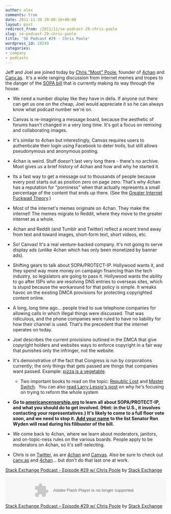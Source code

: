 ```yaml
---
author: alex
comments: true
date: 2011-11-30 20:00:16+00:00
layout: post
redirect_from: /2011/11/se-podcast-29-chris-poole
slug: se-podcast-29-chris-poole
title: 'SE Podcast #29 - Chris Poole'
wordpress_id: 10249
categories:
- company
- podcasts
---
```


Jeff and Joel are joined today by [Chris "Moot" Poole](http://www.twitter.com/moot), founder of [4chan](http://en.wikipedia.org/wiki/4chan) and [Canv.as](http://www.canv.as).  It's a wide ranging discussion from internet memes and tropes to the danger of the [SOPA bill](http://www.americancensorship.org) that is currently making its way through the house.



	
  * We need a number display like they have in delis. If anyone out there can get us one on the cheap, Joel would appreciate it so he can always know what podcast number we're on.

	
  * Canvas is re-imagining a message board, because the aesthetic of forums hasn't changed in a very long time. It's got a focus on remixing and collaborating images.

	
  * It's similar to 4chan but interestingly, Canvas requires users to authenticate their login using Facebook to deter trolls, but still allows pseudonymous and anonymous posting.

	
  * 4chan is weird. Stuff doesn't last very long there - there's no archive. Moot gives us a brief history of 4chan and how and why he started it.

	
  * Its a fast way to get a message out to thousands of people because every post starts out as position zero on page zero. That's why 4chan has a reputation for "porniness" when that actually represents a small percentage of the content that ends up there. (See the [Greater Internet Fuckwad Theory](http://www.penny-arcade.com/comic/2004/03/19).)

	
  * Most of the internet's memes originate on 4chan. They make the internet! The memes migrate to Reddit, where they move to the greater internet as a whole.

	
  * 4chan and Reddit (and Tumblr and Twitter) reflect a recent trend away from text and toward images, short-form text, short videos, etc.

	
  * So! Canvas! It's a real venture-backed company. It's not going to serve display ads (unlike 4chan which has only been monetized by banner ads).

	
  * Shifting gears to talk about SOPA/PROTECT-IP. Hollywood wants it, and they spend way more money on campaign financing than the tech industry, so legislators are going to pass it. Hollywood wants the ability to go after ISPs who are resolving DNS entries to overseas sites, which is stupid because the workaround for that policy is simple. It wreaks havoc on the existing DMCA provisions for protecting copyrighted content online.

	
  * A long, long time ago... people tried to sue telephone companies for allowing calls in which illegal things were discussed. That was ridiculous, and the phone companies were ruled to have no liability for how their channel is used. That's the precedent that the internet operates on today.

	
  * Joel describes the current provisions outlined in the DMCA that give copyright holders and websites ways to enforce copyright in a fair way that punishes only the infringer, not the website.

	
  * It's demonstrative of the fact that Congress is run by corporations currently; the only things that gets passed are things that companies want passed. Example: [pizza is a vegetable](http://knowyourmeme.com/memes/pizza-is-a-vegetable).


	
    * Two important books to read on the topic: [Republic Lost](http://www.amazon.com/Republic-Lost-Money-Corrupts-Congress/dp/0446576433?tag=stackoverfl08-20) and [Master Switch](http://www.amazon.com/dp/0307390993/?tag=stackoverfl08-20).  You can also [read Larry Lessig's post](http://lessig.tumblr.com/post/13119510676/me-mia-on-the-sopa-soap-opera) on why he's focusing on trying to reform the whole system


	
  * **Go to [americancensorship.org](http://americancensorship.org/) to learn all about SOPA/PROTECT-IP, and what you should do to get involved. (Hint: in the U.S., it involves contacting your representatives.) It's likely to come to a full floor vote soon, and we need to stop it. [Add your name](http://stopcensorship.org/) to the list Senator Ron Wyden will read during his filibuster of the bill.**

	
  * We come back to 4chan, where we learn about moderators, janitors, and on-topic-ness rules on the various boards. People apply to be moderators on 4chan, so it's self-selecting.

	
  * Chris is on [Twitter](http://twitter.com/moot), as are [4chan](http://twitter.com/4chan) and [Canvas](http://twitter.com/canv_as). Also be sure to check out [canv.as](http://canv.as/) and [4chan](http://4chan.org/)... but don't do that last one at work.




[Stack Exchange Podcast - Episode #29 w/ Chris Poole](http://soundcloud.com/stack-exchange/stack-exchange-podcast-29) by [Stack Exchange](http://soundcloud.com/stack-exchange)

<p><object width="100%" height="81" classid="clsid:d27cdb6e-ae6d-11cf-96b8-444553540000" codebase="http://download.macromedia.com/pub/shockwave/cabs/flash/swflash.cab#version=6,0,40,0"><param name="allowscriptaccess" value="always" /><param name="src" value="https://player.soundcloud.com/player.swf?url=http%3A%2F%2Fapi.soundcloud.com%2Ftracks%2F29369082" /><embed width="100%" height="81" type="application/x-shockwave-flash" src="https://player.soundcloud.com/player.swf?url=http%3A%2F%2Fapi.soundcloud.com%2Ftracks%2F29369082" allowscriptaccess="always" /></object> <span><a href="http://soundcloud.com/stack-exchange/stack-exchange-podcast-29">Stack Exchange Podcast &#8211; Episode #29 w/ Chris Poole</a> by <a href="http://soundcloud.com/stack-exchange">Stack Exchange</a></span></p>